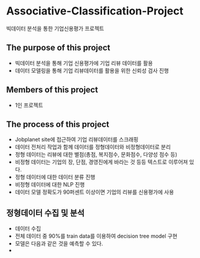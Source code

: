 # Associative-Classification-Project
빅데이터 분석을 통한 기업신용평가 프로젝트

## The purpose of this project
  + 빅데이터 분석을 통해 기업 신용평가에 기업 리뷰 데이터를 활용
  + 데이터 모델링을 통해 기업 리뷰데이터를 활용을 위한 신뢰성 검사 진행
## Members of this project
  + 1인 프로젝트
## The process of this project
  + Jobplanet site에 접근하여 기업 리뷰데이터를 스크래핑
  + 데이터 전처리 작업과 함께 데이터를 정형데이터와 비정형데이터로 분리
  + 정형 데이터는 리뷰에 대한 별점(총점, 복지점수, 문화점수, 다양성 점수 등)
  + 비정형 데이터는 기업의 장, 단점, 경영진에게 바라는 것 등등 텍스트로 이루어져 있다.
  + 정형 데이터에 대한 데이터 분류 진행
  + 비정형 데이터에 대한 NLP 진행
  + 데이터 모델 정확도가 90퍼센트 이상이면 기업의 리뷰를 신용평가에 사용

## 정형데이터 수집 및 분석
  + 데이터 수집
  + 전체 데이터 중 90%를 train data를 이용하여 decision tree model 구현
  + 모델은 다음과 같은 것을 예측할 수 있다.
  + 
